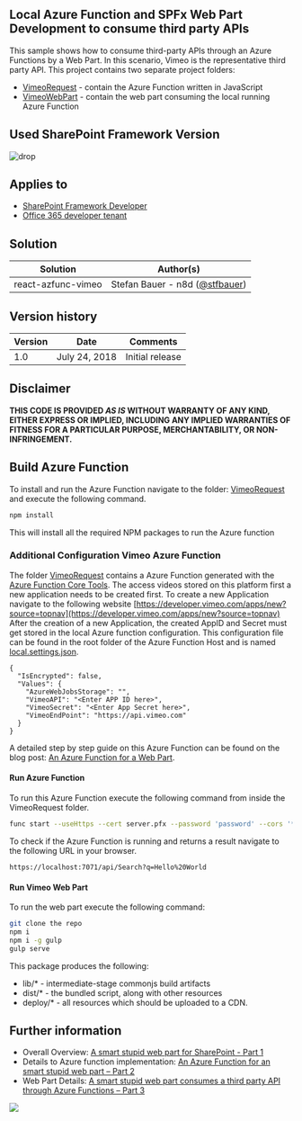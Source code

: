 ## Local Azure Function and SPFx Web Part Development to consume third party APIs

This sample shows how to consume third-party APIs through an Azure Functions by a Web Part. In this scenario, Vimeo is the representative third party API.
This project contains two separate project folders:

* [VimeoRequest](./VimeoRequest) - contain the Azure Function written in JavaScript
* [VimeoWebPart](./VimeoWebPart) - contain the web part consuming the local running Azure Function

## Used SharePoint Framework Version
![drop](https://img.shields.io/badge/drop-1.4.1-green.svg)

## Applies to

* [SharePoint Framework Developer](http://dev.office.com/sharepoint/docs/spfx/sharepoint-framework-overview)
* [Office 365 developer tenant](http://dev.office.com/sharepoint/docs/spfx/set-up-your-developer-tenant)

## Solution

Solution|Author(s)
--------|---------
react-azfunc-vimeo | Stefan Bauer - n8d ([@stfbauer](https://twitter.com/stfbauer))

## Version history

Version|Date|Comments
-------|----|--------
1.0|July 24, 2018|Initial release

## Disclaimer
**THIS CODE IS PROVIDED *AS IS* WITHOUT WARRANTY OF ANY KIND, EITHER EXPRESS OR IMPLIED, INCLUDING ANY IMPLIED WARRANTIES OF FITNESS FOR A PARTICULAR PURPOSE, MERCHANTABILITY, OR NON-INFRINGEMENT.**

## Build Azure Function

To install and run the Azure Function navigate to the folder: [VimeoRequest](./VimeoRequest) and execute the following command.

```sh
npm install
```

This will install all the required NPM packages to run the Azure function

### Additional Configuration Vimeo Azure Function

The folder [VimeoRequest](./VimeoRequest) contains a Azure Function generated with the [Azure Function Core Tools](https://docs.microsoft.com/en-us/azure/azure-functions/functions-run-local).
The access videos stored on this platform first a new application needs to be created first. To create a new Application navigate to the following website [https://developer.vimeo.com/apps/new?source=topnav](https://developer.vimeo.com/apps/new?source=topnav)
After the creation of a new Application, the created AppID and Secret must get stored in the local Azure function configuration. This configuration file can be found in the root folder of the Azure Function Host and is named [local.settings.json](./VimeoRequest/local.settings.json).

```jS
{
  "IsEncrypted": false,
  "Values": {
    "AzureWebJobsStorage": "",
    "VimeoAPI": "<Enter APP ID here>",
    "VimeoSecret": "<Enter App Secret here>",
    "VimeoEndPoint": "https://api.vimeo.com"
  }
}
```

A detailed step by step guide on this Azure Function can be found on the blog post: [An Azure Function for a Web Part](https://n8d.at/blog/an-azure-function-for-an-smart-stupid-web-part-part-2/).

#### Run Azure Function

To run this Azure Function execute the following command from inside the VimeoRequest folder.

```sh
func start --useHttps --cert server.pfx --password 'password' --cors '*'
```

To check if the Azure Function is running and returns a result navigate to the following URL in your browser.

```
https://localhost:7071/api/Search?q=Hello%20World
```

#### Run Vimeo Web Part
  
To run the web part execute the following command:

```bash
git clone the repo
npm i
npm i -g gulp
gulp serve
```

This package produces the following:

* lib/* - intermediate-stage commonjs build artifacts
* dist/* - the bundled script, along with other resources
* deploy/* - all resources which should be uploaded to a CDN.

## Further information
- Overall Overview: [A smart stupid web part for SharePoint - Part 1](https://n8d.at/blog/smart-stupid-web-parts-with-sharepoint-framework-part-1/)
- Details to Azure function implementation: [An Azure Function for an smart stupid web part – Part 2](https://n8d.at/blog/an-azure-function-for-an-smart-stupid-web-part-part-2/)
- Web Part Details: [A smart stupid web part consumes a third party API through Azure Functions – Part 3](https://n8d.at/blog/a-smart-stupid-web-part-consumes-a-third-party-api-through-azure-functions-part-3/)

<img src="https://telemetry.sharepointpnp.com/sp-dev-fx-webparts/samples/react-azfunc-vimeo" />

